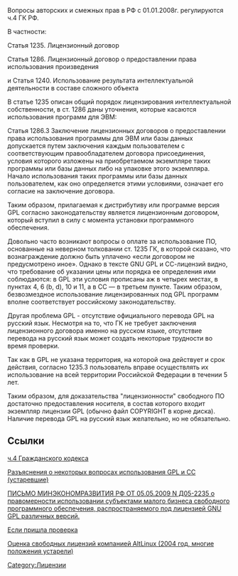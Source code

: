 Вопросы авторских и смежных прав в РФ с 01.01.2008г. регулируются ч.4 ГК
РФ.

В частности:

Статья 1235. Лицензионный договор

Статья 1286. Лицензионный договор о предоставлении права использования
произведения

и Статья 1240. Использование результата интеллектуальной деятельности в
составе сложного объекта

В статье 1235 описан общий порядок лицензирования интеллектуальной
собственности, в ст. 1286 даны уточнения, которые касаются
использования программ для ЭВМ:

Статья 1286.3 Заключение лицензионных договоров о предоставлении права
использования программы для ЭВМ или базы данных допускается путем
заключения каждым пользователем с соответствующим правообладателем
договора присоединения, условия которого изложены на приобретаемом
экземпляре таких программы или базы данных либо на упаковке этого
экземпляра. Начало использования таких программы или базы данных
пользователем, как оно определяется этими условиями, означает его
согласие на заключение договора.

Таким образом, прилагаемая к дистрибутиву или программе версия GPL
согласно законодательству является лицензионным договором, который
вступил в силу с момента установки программного обеспечения.

Довольно часто возникают вопросы о оплате за использование ПО,
основанные на неверном толковании ст. 1235 ГК, в которой
сказано, что вознаграждение должно быть уплачено «если договором
не предусмотрено иное». Однако в тексте GNU GPL и СС-лицензий видно,
что требование об указании цены или порядка ее определения ими
соблюдаются: в GPL эти условия прописаны аж в четырех местах, в
пунктах 4, 6 (b, d), 10 и 11, а в СС — в третьем пункте. Таким образом,
безвозмездное использование лицензированных под GPL программ вполне
соответствует российскому законодательству.

Другая проблема GPL - отсутствие официального перевода GPL на русский
язык. Несмотря на то, что ГК не требует заключения лицензионного
договора именно на русском языке, отсутствие перевода на русский
язык может создать некоторые трудности во время проверки.

Так как в GPL не указана территория, на которой она действует и срок
действия, согласно 1235.3 пользователь вправе осуществлять их
использование на всей территории Российской Федерации в течении 5
лет.

Таким образом, для доказательства "лицензионности" свободного ПО
достаточно предоставления носителя, в состав которого входит
экземпляр лицензии GPL (обычно файл COPYRIGHT в корне диска).
Наличие перевода GPL на русский язык желательно, но не
обязательно.

## Ссылки

[ч.4 Гражданского
кодекса](http://www.internet-law.ru/law/kodeks/gk4.htm)

[Разъяснения о некоторых вопросах использования GPL и СС
(устаревшие)](http://www.webplanet.ru/knowhow/law/protasov/2008/03/27/gpl_translation2.html)

[ПИСЬМО МИНЭКОНОМРАЗВИТИЯ РФ ОТ 05.05.2009 N Д05-2235 о правомерности
использовании субъектами малого бизнеса свободного программного
обеспечения, распространяемого под лицензией GNU GPL различных
версий.](http://www.subschet.ru/subschet.nsf/docs/0C3E2997FDF34C30C32576220019BE2D.html)

[Если пришла проверка](http://habrahabr.ru/blogs/infosecurity/87748/)

[Оценка свободных лицензий компанией AltLinux (2004 год, многие
положения
устарели)](http://www.altlinux.ru/media/otchet_dlia_publikacii/part4.html)

[Category:Лицензии](Category:Лицензии "wikilink")
